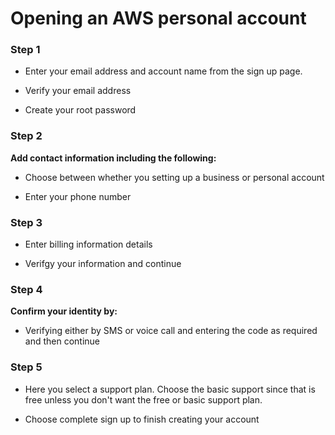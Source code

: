 # Opening an AWS personal account #

### Step 1 ###

- Enter your email address and account name from the sign up page.

- Verify your email address

- Create your root password

### Step 2 ###

**Add contact information including the following:**

- Choose between whether you setting up a business or personal account

- Enter your phone number

### Step 3 ###

- Enter billing information details

- Verifgy your information and continue

### Step 4 ###

**Confirm your identity by:**

- Verifying either by SMS or voice call and entering the code as required and then continue

### Step 5 ###

- Here you select a support plan. Choose the basic support since that is free unless you don't want the free or basic support plan.

- Choose complete sign up to finish creating your account
